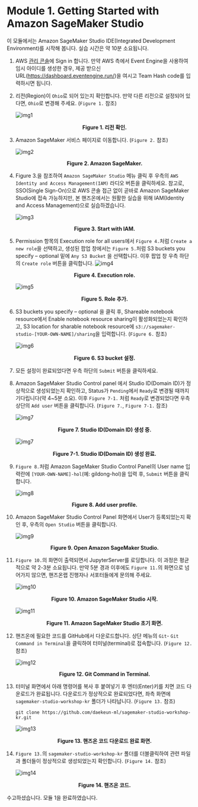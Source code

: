 # Module 1. Getting Started with Amazon SageMaker Studio

이 모듈에서는 Amazon SageMaker Studio IDE(Integrated Development Environment)를 시작해 봅니다. 실습 시간은 약 10분 소요됩니다.

1. AWS [관리 콘솔](https://console.aws.amazon.com/console/home)에 Sign in 합니다. 만약 AWS 측에서 Event Engine을 사용하여 임시 아이디를 생성한 경우, 제공 받으신 URL(https://dashboard.eventengine.run/)을 여시고 Team Hash code를 입력하시면 됩니다.

1. 리전(Region)이 `Ohio`로 되어 있는지 확인합니다. 만약 다른 리전으로 설정되어 있다면, `Ohio`로 변경해 주세요. (`Figure 1.` 참조)

    ![img1](./images/fig01.png)
    **<center>Figure 1. 리전 확인.</center>**    

1. Amazon SageMaker 서비스 페이지로 이동합니다. (`Figure 2.` 참조)

    ![img2](./images/fig02.png)
    **<center>Figure 2. Amazon SageMaker.</center>**     

1. Figure 3.을 참조하여 `Amazon SageMaker Studio` 메뉴 클릭 후 우측의 `AWS Identity and Access Management(IAM)` 라디오 버튼을 클릭하세요. 참고로, SSO(Single Sign-On)으로 AWS 콘솔 접근 없이 곧바로 Amazon SageMaker Studio에 접속 가능하지만, 본 핸즈온에서는 원활한 실습을 위해 IAM(Identity and Access Management)으로 실습하겠습니다.

    ![img3](./images/fig03.png)
    **<center>Figure 3. Start with IAM.</center>**    
 
1. Permission 항목의 Execution role for all users에서 `Figure 4.`처럼 `Create a new role`을 선택하고, 생성된 팝업 창에서는 `Figure 5.`처럼 S3 buckets you specify – optional 밑에 `Any S3 Bucket` 을 선택합니다. 이후 팝업 창 우측 하단의 `Create role` 버튼을 클릭합니다.
    ![img4](./images/fig04.png)

    **<center>Figure 4. Execution role.</center>**  

    ![img5](./images/fig05.png)
    **<center>Figure 5. Role 추가.</center>**    

1. S3 buckets you specify – optional 을 클릭 후, Shareable notebook resource에서 Enable notebook resource sharing이 활성화되었는지 확인하고, S3 location for sharable notebook resource에 `s3://sagemaker-studio-[YOUR-OWN-NAME]/sharing`을 입력합니다. (`Figure 6.` 참조)

    ![img6](./images/fig06.png)
    **<center>Figure 6. S3 bucket 설정.</center>**    

1. 모든 설정이 완료되었다면 우측 하단의 `Submit` 버튼을 클릭하세요.

1. Amazon SageMaker Studio Control panel 에서 Studio ID(Domain ID)가 정상적으로 생성되었는지 확인하고, Status가 `Pending`에서 `Ready`로 변경될 때까지 기다립니다(약 4~5분 소요). 이후 `Figure 7-1.` 처럼 `Ready`로 변경되었다면 우측 상단의 `Add user` 버튼을 클릭합니다. (`Figure 7.`, `Figure 7-1.` 참조)

    ![img7](./images/fig07.png)
    **<center>Figure 7. Studio ID(Domain ID) 생성 중.</center>**    

    ![img7](./images/fig07-1.png)
    **<center>Figure 7-1. Studio ID(Domain ID) 생성 완료.</center>**        

1. `Figure 8.`처럼 Amazon SageMaker Studio Control Panel의 User name 입력란에 `[YOUR-OWN-NAME]-hol`(예: gildong-hol)을 입력 후, `Submit` 버튼을 클릭합니다.

    ![img8](./images/fig08.png)
    **<center>Figure 8. Add user profile.</center>**    

1. Amazon SageMaker Studio Control Panel 화면에서 User가 등록되었는지 확인 후, 우측의 `Open Studio` 버튼을 클릭합니다.

    ![img9](./images/fig09.png)
    **<center>Figure 9. Open Amazon SageMaker Studio.</center>**    

1. `Figure 10.`의 화면이 출력되면서 JupyterServer를 로딩합니다. 이 과정은 평균적으로 약 2-3분 소요됩니다. 만약 5분 경과 이후에도 `Figure 11.`의 화면으로 넘어가지 않으면, 핸즈온랩 진행자나 서포터들에게 문의해 주세요.

    ![img10](./images/fig10.png)
    **<center>Figure 10. Amazon SageMaker Studio 시작.</center>**    

    ![img11](./images/fig11.png)
    **<center>Figure 11. Amazon SageMaker Studio 초기 화면.</center>**    

1. 핸즈온에 필요한 코드를 GitHub에서 다운로드합니다. 상단 메뉴의 `Git`- `Git Command in Terminal`을 클릭하여 터미널(terminal)로 접속합니다. (`Figure 12.` 참조)

    ![img12](./images/fig12.png)
    **<center>Figure 12. Git Command in Terminal.</center>**    

1. 터미널 화면에서 아래 명령어를 복사 후 붙여넣기 후 엔터(Enter)키를 치면 코드 다운로드가 완료됩니다. 다운로드가 정상적으로 완료되었다면, 좌측 화면에 
`sagemaker-studio-workshop-kr` 폴더가 나타납니다. (`Figure 13.` 참조)
    ```
    git clone https://github.com/daekeun-ml/sagemaker-studio-workshop-kr.git
    ```
    ![img13](./images/fig13.png)
    **<center>Figure 13. 핸즈온 코드 다운로드 완료 화면.</center>**    

1. `Figure 13.`의 `sagemaker-studio-workshop-kr` 폴더를 더블클릭하여 관련 파일과 폴더들이 정상적으로 생성되었는지 확인합니다. (`Figure 14.` 참조)

    ![img14](./images/fig14.png)
    **<center>Figure 14. 핸즈온 코드.</center>**    

수고하셨습니다. 모듈 1을 완료하였습니다.